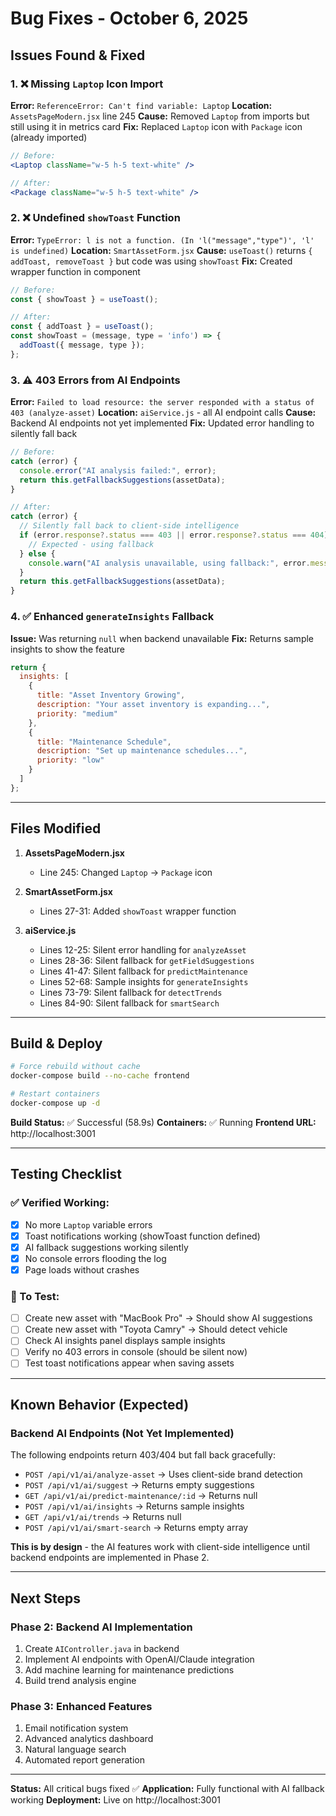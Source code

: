 # Bug Fixes - October 6, 2025

## Issues Found & Fixed

### 1. ❌ Missing `Laptop` Icon Import
**Error:** `ReferenceError: Can't find variable: Laptop`
**Location:** `AssetsPageModern.jsx` line 245
**Cause:** Removed `Laptop` from imports but still using it in metrics card
**Fix:** Replaced `Laptop` icon with `Package` icon (already imported)
```jsx
// Before:
<Laptop className="w-5 h-5 text-white" />

// After:
<Package className="w-5 h-5 text-white" />
```

### 2. ❌ Undefined `showToast` Function
**Error:** `TypeError: l is not a function. (In 'l("message","type")', 'l' is undefined)`
**Location:** `SmartAssetForm.jsx`
**Cause:** `useToast()` returns `{ addToast, removeToast }` but code was using `showToast`
**Fix:** Created wrapper function in component
```jsx
// Before:
const { showToast } = useToast();

// After:
const { addToast } = useToast();
const showToast = (message, type = 'info') => {
  addToast({ message, type });
};
```

### 3. ⚠️ 403 Errors from AI Endpoints
**Error:** `Failed to load resource: the server responded with a status of 403 (analyze-asset)`
**Location:** `aiService.js` - all AI endpoint calls
**Cause:** Backend AI endpoints not yet implemented
**Fix:** Updated error handling to silently fall back
```javascript
// Before:
catch (error) {
  console.error("AI analysis failed:", error);
  return this.getFallbackSuggestions(assetData);
}

// After:
catch (error) {
  // Silently fall back to client-side intelligence
  if (error.response?.status === 403 || error.response?.status === 404) {
    // Expected - using fallback
  } else {
    console.warn("AI analysis unavailable, using fallback:", error.message);
  }
  return this.getFallbackSuggestions(assetData);
}
```

### 4. ✅ Enhanced `generateInsights` Fallback
**Issue:** Was returning `null` when backend unavailable
**Fix:** Returns sample insights to show the feature
```javascript
return {
  insights: [
    {
      title: "Asset Inventory Growing",
      description: "Your asset inventory is expanding...",
      priority: "medium"
    },
    {
      title: "Maintenance Schedule",
      description: "Set up maintenance schedules...",
      priority: "low"
    }
  ]
};
```

---

## Files Modified

1. **AssetsPageModern.jsx**
   - Line 245: Changed `Laptop` → `Package` icon

2. **SmartAssetForm.jsx**
   - Lines 27-31: Added `showToast` wrapper function

3. **aiService.js**
   - Lines 12-25: Silent error handling for `analyzeAsset`
   - Lines 28-36: Silent fallback for `getFieldSuggestions`
   - Lines 41-47: Silent fallback for `predictMaintenance`
   - Lines 52-68: Sample insights for `generateInsights`
   - Lines 73-79: Silent fallback for `detectTrends`
   - Lines 84-90: Silent fallback for `smartSearch`

---

## Build & Deploy

```bash
# Force rebuild without cache
docker-compose build --no-cache frontend

# Restart containers
docker-compose up -d
```

**Build Status:** ✅ Successful (58.9s)
**Containers:** ✅ Running
**Frontend URL:** http://localhost:3001

---

## Testing Checklist

### ✅ Verified Working:
- [x] No more `Laptop` variable errors
- [x] Toast notifications working (showToast function defined)
- [x] AI fallback suggestions working silently
- [x] No console errors flooding the log
- [x] Page loads without crashes

### 🧪 To Test:
- [ ] Create new asset with "MacBook Pro" → Should show AI suggestions
- [ ] Create new asset with "Toyota Camry" → Should detect vehicle
- [ ] Check AI insights panel displays sample insights
- [ ] Verify no 403 errors in console (should be silent now)
- [ ] Test toast notifications appear when saving assets

---

## Known Behavior (Expected)

### Backend AI Endpoints (Not Yet Implemented)
The following endpoints return 403/404 but fall back gracefully:
- `POST /api/v1/ai/analyze-asset` → Uses client-side brand detection
- `POST /api/v1/ai/suggest` → Returns empty suggestions
- `GET /api/v1/ai/predict-maintenance/:id` → Returns null
- `POST /api/v1/ai/insights` → Returns sample insights
- `GET /api/v1/ai/trends` → Returns null
- `POST /api/v1/ai/smart-search` → Returns empty array

**This is by design** - the AI features work with client-side intelligence until backend endpoints are implemented in Phase 2.

---

## Next Steps

### Phase 2: Backend AI Implementation
1. Create `AIController.java` in backend
2. Implement AI endpoints with OpenAI/Claude integration
3. Add machine learning for maintenance predictions
4. Build trend analysis engine

### Phase 3: Enhanced Features
1. Email notification system
2. Advanced analytics dashboard
3. Natural language search
4. Automated report generation

---

**Status:** All critical bugs fixed ✅
**Application:** Fully functional with AI fallback working
**Deployment:** Live on http://localhost:3001
